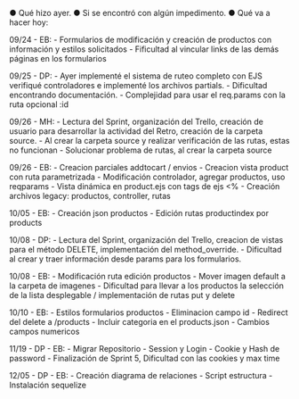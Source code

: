 ● Qué hizo ayer.
● Si se encontró con algún impedimento.
● Qué va a hacer hoy:

09/24 - EB: - Formularios de modificación y creación de productos con información y estilos solicitados
            - Fificultad al vincular links de las demás páginas en los formularios

09/25 - DP: - Ayer implementé el sistema de ruteo completo con EJS verifiqué controladores e implementé los archivos partials.
            - Dificultad encontrando documentación.
            - Complejidad para usar el req.params con la ruta opcional :id
            
09/26 - MH: - Lectura del Sprint, organización del Trello, creación de usuario para desarrollar la actividad del Retro, creación de la carpeta source.
            - Al crear la carpeta source y realizar verificación de las rutas, estas no funcionan 
            - Solucionar problema de rutas, al crear la carpeta source
            
09/26 - EB: - Creacion parciales addtocart / envios
            - Creacion vista product con ruta parametrizada
            - Modificación controlador, agregar productos, uso reqparams
            - Vista dinámica en product.ejs con tags de ejs <%
            - Creación archivos legacy: productos, controller, rutas
            
10/05 - EB: - Creación json productos
            - Edición rutas productindex por products

10/08 - DP: - Lectura del Sprint, organización del Trello, creacion de vistas para el método DELETE, implementación del method_override.
            - Dificultad al crear y traer información desde params para los formularios.
                        
10/08 - EB: - Modificación ruta edición productos
            - Mover imagen default a la carpeta de imagenes
            - Dificultad para llevar a los productos la selección de la lista desplegable / implementación de rutas put y delete
            
10/10 - EB: - Estilos formularios productos
            - Eliminacion campo id
            - Redirect del delete a /products
            - Incluir categoria en el products.json
            - Cambios campos numericos
            
11/19 - DP - EB: - Migrar Repositorio
                 - Session y Login
                 - Cookie y Hash de password
                 - Finalización de Sprint 5, Dificultad con las cookies y max time
                 
12/05 - DP - EB: - Creación diagrama de relaciones
                 - Script estructura
                 - Instalación sequelize
        
            
